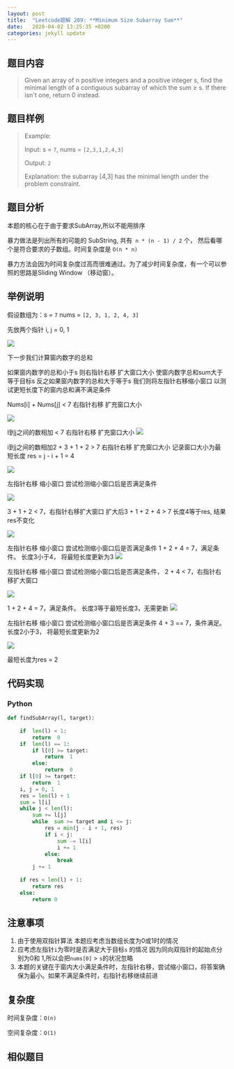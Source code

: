 ```yaml
---
layout: post
title:  "Leetcode题解 209: **Minimum Size Subarray Sum**"
date:   2020-04-02 13:25:35 +0200
categories: jekyll update
---
```

## 题目内容

>Given an array of n positive integers and a positive integer s, find the minimal length of a contiguous subarray of which the sum ≥ s. If there isn't one, return 0 instead.

## 题目样例
>Example:
>
>Input:  s = `7`, nums = `[2,3,1,2,4,3]`
>
>Output:  `2`
>
>Explanation: the subarray [4,3] has the minimal length under the problem constraint.

##  题目分析

本题的核心在于由于要求SubArray,所以不能用排序

暴力做法是列出所有的可能的 SubString, 共有` n * (n - 1) / 2` 个， 然后看哪个是符合要求的子数组。时间复杂度是 `O(n * n)`

暴力方法会因为时间复杂度过高而很难通过。为了减少时间复杂度，有一个可以参照的思路是Sliding Window （移动窗）。

##  举例说明

假设数组为：s = `7`   nums = `[2, 3, 1, 2, 4, 3]` 

先放两个指针 i,  j = 0, 1 

![](https://lh3.googleusercontent.com/q-cz6_0WDWkV3l0qoUy0EupFhisRf6KH7-O20VemCsT_MfdM_IZ7KOwR5Go3HyshsRHsj5cdE_laB7LEamLqGCxwegzHI2cUWrsZfFZtVuko12tRFvRALChHoKf981oaEdvQh7bl)

下一步我们计算窗内数字的总和 

如果窗内数字的总和小于s  则右指针右移 扩大窗口大小 使窗内数字总和sum大于等于目标s 反之如果窗内数字的总和大于等于s 我们则将左指针右移缩小窗口 以测试更短长度下的窗内总和满不满足条件

Nums[i] + Nums[j] < 7 右指针右移 扩充窗口大小

![](https://lh3.googleusercontent.com/q-cz6_0WDWkV3l0qoUy0EupFhisRf6KH7-O20VemCsT_MfdM_IZ7KOwR5Go3HyshsRHsj5cdE_laB7LEamLqGCxwegzHI2cUWrsZfFZtVuko12tRFvRALChHoKf981oaEdvQh7bl)

I到j之间的数相加 < 7 右指针右移 扩充窗口大小
 ![](https://lh5.googleusercontent.com/PdMevvFO4aYbwynMnLBbmr7vH-UKRoYlv9MenZcjALPy_U2dp60Xo-8aiWECIBygm1nSekCuG5i45316gKJBQl4_1j_eDtcFSnG8LB79_VuaTMmIK-5TFxGoIBpdXi5DrCZblpxg)

i到j之间的数相加2 + 3 + 1 + 2 > 7 右指针右移 扩充窗口大小 记录窗口大小为最短长度 res = j - i + 1 = 4

![](https://lh6.googleusercontent.com/ke3zFWaQ7TDQOtdLIuUNCRG1y6SKPehgVA1KEKnuMQhDaU-jdjkf1kfwJ4KWMcu-Yj-9PQZ56AXXdVETtWo29UO-dB4smUrQFdRAASFc89EBJMceYt3QuW4MoOlYkOk1GbQAlE8v)

左指针右移 缩小窗口 尝试检测缩小窗口后是否满足条件

![](https://lh6.googleusercontent.com/X01wBnPrmK6pGu-ysQFlDJnwQTl58FgbeMIz0o1UQASob3POAlPy2MRVG7w9EcHsNtUgELB9gRgTEthYyto7sWct2A5_tl6auZEVMol01KuHk1RHYSX7bjtyS8GivfNq8M74qkO8)

 3 + 1 + 2 < 7，右指针右移扩大窗口 扩大后3 + 1 + 2 + 4 > 7 长度4等于res, 结果res不变化

![](https://lh4.googleusercontent.com/oiMnG7InXn3l8UBUw5GzwHdyIl37PywiZr8K80Ckjt4StRj4ZvEO2JWqZvAxChGkLsZcSSpglJeXp3yprjskEYMsvNtpI3z382TwGBPSYqZpDeY7au8PZu7X29lsZQx1DiggHRCw)

左指针右移 缩小窗口 尝试检测缩小窗口后是否满足条件 1 + 2 + 4 = 7，满足条件。 长度3小于4， 将最短长度更新为3
 ![](https://lh4.googleusercontent.com/2hd71r5fSZR5oyiB96z6aKoV_BRnhXFyjL5kwD8rjJCG9deUtczBpgaZBIiSF2D_98IdixJMHsnrAOZ1VRjHscC1ynz7mI4ggo2wpc98zrSkXJ_X4HkIimBInvqiP09VncuzgUcG)

左指针右移 缩小窗口 尝试检测缩小窗口后是否满足条件， 2 + 4 < 7，右指针右移扩大窗口

![](https://lh6.googleusercontent.com/1FL9sFdt7lc1vH2ba5xJwAhneXHTMTEyO81ZmQxlZ8ak9BknCMLGPW-tp4UGRbmr1JvGZj0DBRFiwH3dBcEOymrtvckmPk2hryvzK3kg5aWLcuc8AondauhMoFfI806ZfyvtbwJw)

1 + 2 + 4 = 7，满足条件。 长度3等于最短长度3，无需更新
 ![](https://lh3.googleusercontent.com/gwJ96FQd78q45rNi_0SNevSucojG1vpprNeX8u3TpoEDibzqB7dSihJeo4sv_x2K3-oUdjc1HUUFryeiQIwzTys7T5qM9HoBP_9wEiz-QxiYUdkz-olsrl6qiZRSzQ__0iczLUel)

左指针右移 缩小窗口 尝试检测缩小窗口后是否满足条件 4 + 3 == 7，条件满足。长度2小于3， 将最短长度更新为2

![](https://lh5.googleusercontent.com/z47eC1SnK7FypQeQLnGHteie_0xgckSdwOB_9W-mcOGzSF8eZKf_KETbehyQmuhX3gfOlwCFQRQSMupSiZK41_htuk2X_i3en5bqo5PnhdLK-8MZ4MKUU0lzPoz1SaZskAd7XDaT)

最短长度为res  = 2


## 代码实现

### Python

```python
def findSubArray(l, target):
	
	if  len(l) < 1:
		return  0
	if  len(l) == 1:
		if l[0] >= target:
			return  1
		else:
			return  0
	if l[0] >= target:
		return  1
	i, j = 0, 1
	res = len(l) + 1
	sum = l[i]
	while j < len(l):
		sum += l[j]
		while  sum >= target and i <= j:
			res = min(j - i + 1, res)
			if i < j:
				sum -= l[i]
				i += 1
			else:
				break
		j += 1
		
	if res < len(l) + 1:
		return res
    else:
	    return 0
```

## 注意事项

1.  由于使用双指针算法 本题应考虑当数组长度为0或1时的情况
2.  应考虑左指针`i`为零时是否满足大于目标`s` 的情况 因为同向双指针的起始点分别为0和 1,所以会把`nums[0]` > `s`的状况忽略
3.  本题的关键在于窗内大小满足条件时，左指针右移，尝试缩小窗口，将答案确保为最小。如果不满足条件时，右指针右移继续前进

## 复杂度

时间复杂度：`O(n)`

空间复杂度：`O(1)`

## 相似题目




<!--stackedit_data:
eyJoaXN0b3J5IjpbLTEzNjQyMTY5ODEsLTEzMDQwNDIxOTVdfQ
==
-->